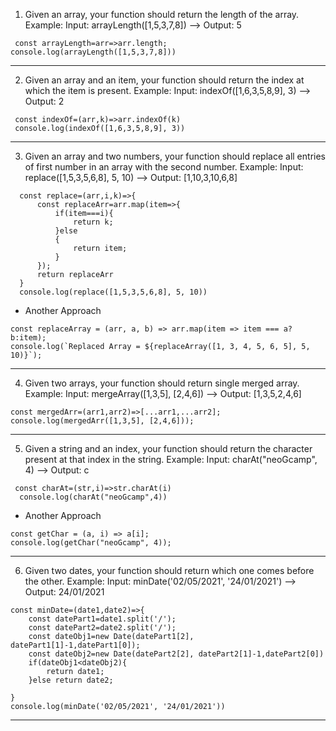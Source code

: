 1. Given an array, your function should return the length of the array.
   Example:
   Input: arrayLength([1,5,3,7,8]) ––> Output: 5

```
 const arrayLength=arr=>arr.length;
console.log(arrayLength([1,5,3,7,8]))
```

---

2.  Given an array and an item, your function should return the index at which the item is present.
    Example:
    Input: indexOf([1,6,3,5,8,9], 3) ––> Output: 2

```
 const indexOf=(arr,k)=>arr.indexOf(k)
 console.log(indexOf([1,6,3,5,8,9], 3))
```

---

3. Given an array and two numbers, your function should replace all entries of first number in an array with the second number.
   Example:
   Input: replace([1,5,3,5,6,8], 5, 10) ––> Output: [1,10,3,10,6,8]

```
  const replace=(arr,i,k)=>{
      const replaceArr=arr.map(item=>{
          if(item===i){
              return k;
          }else
          {
              return item;
          }
      });
      return replaceArr
  }
  console.log(replace([1,5,3,5,6,8], 5, 10))
```

- Another Approach

```
const replaceArray = (arr, a, b) => arr.map(item => item === a?b:item);
console.log(`Replaced Array = ${replaceArray([1, 3, 4, 5, 6, 5], 5, 10)}`);
```

---

4. Given two arrays, your function should return single merged array.
   Example:
   Input: mergeArray([1,3,5], [2,4,6]) ––> Output: [1,3,5,2,4,6]

```
const mergedArr=(arr1,arr2)=>[...arr1,...arr2];
console.log(mergedArr([1,3,5], [2,4,6]));
```

---

5.  Given a string and an index, your function should return the character present at that index in the string.
    Example:
    Input: charAt("neoGcamp", 4) ––> Output: c

```
 const charAt=(str,i)=>str.charAt(i)
  console.log(charAt("neoGcamp",4))
```

- Another Approach

```
const getChar = (a, i) => a[i];
console.log(getChar("neoGcamp", 4));
```

---

6.  Given two dates, your function should return which one comes before the other.
    Example:
    Input: minDate('02/05/2021', '24/01/2021') ––> Output: 24/01/2021

```
const minDate=(date1,date2)=>{
    const datePart1=date1.split('/');
    const datePart2=date2.split('/');
    const dateObj1=new Date(datePart1[2], datePart1[1]-1,datePart1[0]);
    const dateObj2=new Date(datePart2[2], datePart2[1]-1,datePart2[0])
    if(dateObj1<dateObj2){
        return date1;
    }else return date2;

}
console.log(minDate('02/05/2021', '24/01/2021'))
```

---
